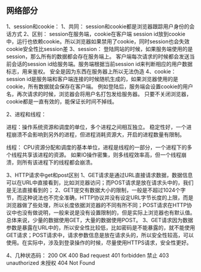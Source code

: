 ## 网络部分
1、session和cookie：
    1、共同：
    session和cookie都是浏览器跟踪用户身份的会话方式
    2、区别：
    session在服务端，cookie在客户端
    session id放到cookie中，运行也依赖cookie。所以浏览器如果禁用了cookie，同时session也会失效
    cookie安全性比session差
    3、session：
    登陆网站的时候，如果服务端使用的是session，那么所有的数据都会存在服务端上。
    客户端每次请求的时候都会发送当前会话的session id给服务端。服务端根据当前session id来判断相应的用户数据标志，用来鉴权。
    安全是因为东西在服务器上所以无法伪造
    4、cookie：
    session id是服务端和客户端连接的时候随机生成的，如果浏览器使用的是cookie，所有数据就会保存在客户端。
    例如登陆后，服务端会设置cookie的用户名，再次请求的时候，浏览器会将用户名打包发给服务器。
    只要不关闭浏览器，cookie都是一直有效的，能保证长时间不掉线。

2、进程和线程：

进程：操作系统资源和调度的单位，多个进程之间相互独立。
稳定性好，一个进程崩溃不会影响到另外的进程，但进程消耗资源大，开启的进程数量有限制。

线程：
CPU资源分配和调度的基本单位，进程是线程的一部分，一个进程下的多个线程共享该进程的资源。
如果IO操作密集，则多线程效率高，但一个线程崩溃，则所有该进程下的线程都会崩溃。

3、HTTP请求中get和post区别
    1、GET请求是通过URL直接请求数据，数据信息可以在URL中直接看到，比如浏览器访问；而POST请求是放在请求头中的，我们是无法直接看到的；
    2、GET提交有数据大小的限制，一般是不超过1024个字节，而这种说法也不完全准确，HTTP协议并没有设定URL字节长度的上限，而是浏览器做了些处理，所以长度依据浏览器的不同有所不同；POST请求在HTTP协议中也没有做说明，一般来说是没有设置限制的，但是实际上浏览器也有默认值。总体来说，少量的数据使用GET，大量的数据使用POST。
    3、GET请求因为数据参数是暴露在URL中的，所以安全性比较低，比如密码是不能暴露的，就不能使用GET请求；POST请求中，请求参数信息是放在请求头的，所以安全性较高，可以使用。在实际中，涉及到登录操作的时候，尽量使用HTTPS请求，安全性更好。

4、几种状态码：
200 OK
400 Bad request
401 forbidden 禁止
403 unauthorized 未授权
404 Not Found